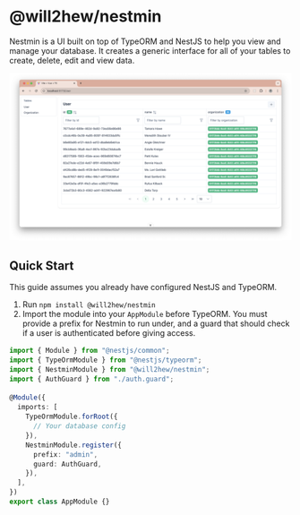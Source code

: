 # @will2hew/nestmin

Nestmin is a UI built on top of TypeORM and NestJS to help you view and manage your database. It creates a generic interface for all of your tables to create, delete, edit and view data.

![Nestmin](screenshots/nestmin.png)

## Quick Start

This guide assumes you already have configured NestJS and TypeORM.

1. Run `npm install @will2hew/nestmin`
2. Import the module into your `AppModule` before TypeORM. You must provide a prefix for Nestmin to run under, and a guard that should check if a user is authenticated before giving access.

```ts
import { Module } from "@nestjs/common";
import { TypeOrmModule } from "@nestjs/typeorm";
import { NestminModule } from "@will2hew/nestmin";
import { AuthGuard } from "./auth.guard";

@Module({
  imports: [
    TypeOrmModule.forRoot({
      // Your database config
    }),
    NestminModule.register({
      prefix: "admin",
      guard: AuthGuard,
    }),
  ],
})
export class AppModule {}
```

